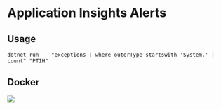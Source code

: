 # Application Insights Alerts

## Usage

`dotnet run -- "exceptions | where outerType startswith 'System.' | count" "PT1H"`

## Docker


![](https://www.getcloudbot.com/Content/Images/Others/Exception-tracking.png)